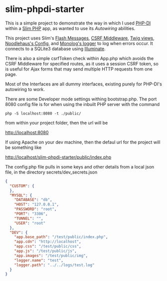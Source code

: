 # slim-phpdi-starter

This is a simple project to demonstrate the way in which I used <a href="http://php-di.org/">PHP-DI</a> within a <a href="http://www.slimframework.com">Slim PHP</a> app, as wanted to use its *Autowiring* abilities.

This project uses Slim's <a href="https://github.com/slimphp/Slim-Flash">Flash Messages</a>, <a href="https://github.com/slimphp/Slim-Csrf">CSRF Middleware</a>, <a href="https://github.com/slimphp/Twig-View">Twig views</a>, <a href="https://github.com/hassankhan/config">Noodlehaus's Config</a>, and <a href="https://github.com/Seldaek/monolog">Monolog's logger</a> to log when errors occur. It connects to a SQLite3 database using <a href="https://github.com/illuminate/database">Illuminate</a>.

There is also a simple csrfToken check within App.php which avoids the CSRF Middleware for specified routes, as it uses a session CSRF token, so is useful for Ajax forms that may send multiple HTTP requests from one page.

Most of the Interfaces are all dummy interfaces, existing purely for PHP-DI's autowiring to work.

There are some Developer mode settings withing bootstrap.php. The port 8080 config file is for when using the inbuilt PHP server with the command

```php -S localhost:8080 -t ./public/```

from within your project folder, then the url will be

<a href="http://localhost:8080">http://localhost:8080</a>

If using Apache on your dev machine, then the defaul url for the project will be something like

<a href="http://localhost/slim-phpdi-starter/public/index.php">http://localhost/slim-phpdi-starter/public/index.php</a>

The config.php file pulls in some keys and other details from a local json file, in the directory secrets/dev_secrets.json

```json
{
  "CUSTOM": {
  },
  "MYSQL": {
    "DATABASE": "db",
    "HOST": "127.0.0.1",
    "PASSWORD": "root",
    "PORT": "3306",
    "TUNNEL": "",
    "USER": "root"
  },
  "DEV": {
    "app.base_path": "/test/public/index.php",
    "app.cdn": "http://localhost",
    "app.css": "/test/public/css",
    "app.js": "/test/public/js",
    "app.images": "/test/public/img",
    "logger.name": "test",
    "logger.path": "../../logs/test.log"
  }
}
```
